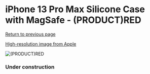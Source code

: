 # iPhone 13 Pro Max Silicone Case with MagSafe - (PRODUCT)RED

[Return to previous page](/iphone_13)

[High-resolution image from Apple](https://store.storeimages.cdn-apple.com/8756/as-images.apple.com/is/MM2V3?wid=4500&hei=4500&fmt=png)

<div style="width: 384px"><img src="/everypreview/MM2V3.png" alt="(PRODUCT)RED"></div>

### Under construction
